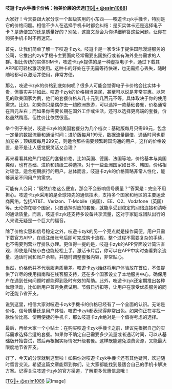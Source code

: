 **吱遊卡zyk手機卡价格：物美价廉的优选[[TG💪+ @esim1088](https://t.me/s/esim1088)]**

大家好！今天要跟大家分享一个超级实用的小东西——吱遊卡zyk手機卡，特别是它的价格问题。相信不少人在选择手机卡时都会纠结：是买实体卡还是选择电子卡？是选便宜的还是质量好的？别急，这篇文章会为你详细解答这些问题，让你在购买手机卡时不再迷茫。

首先，让我们简单了解一下吱遊卡zyk。吱遊卡是一家专注于提供国际漫游服务的公司，它推出的zyk手機卡主要面向经常需要出国旅行或者有海外业务需求的人群。相比传统的实体SIM卡，吱遊卡zyk提供的是一种虚拟电子卡，通过下载其APP即可轻松激活使用。这种卡的好处在于无需等待快递，也无需担心丢失，随时随地都可以激活并使用，非常方便。

那么，吱遊卡zyk的价格到底如何呢？很多人可能会觉得电子卡价格会比实体卡贵，但事实并非如此。吱遊卡zyk的价格相当亲民，甚至可以说是非常实惠。以常见的欧美国家为例，他们的套餐价格从几十元到几百元不等，具体取决于你的使用需求。比如，如果你只是偶尔去一趟欧洲旅游，可以选择一款基础套餐，价格通常在百元左右；而如果你需要长期在国外工作或生活，还可以选择更高端的套餐，价格虽然稍高，但性价比依然很高。

举个例子来说，吱遊卡zyk的美国套餐分为几个档次：基础版每月只需99元，包含一定量的数据流量和通话时间；进阶版每月199元，数据流量翻倍，通话时间也更加充裕；顶级版每月299元，则适合那些需要频繁跨国沟通的用户。这样的价格设置，是不是让人感觉既灵活又合理？

再来看看其他热门地区的套餐价格。比如英国、德国、法国等地，价格基本与美国类似，也有基础、进阶和顶级三种选择。对于一些亚洲国家如日本、韩国，价格相对较低，适合短期旅行的用户。总体而言，吱遊卡zyk的价格策略非常人性化，能够满足不同用户的需求。

可能有人会问：“既然价格这么便宜，那会不会影响信号质量？”答案是：完全不用担心。吱遊卡zyk采用的是全球领先的通信技术，支持多个国家和地区的主要运营商网络，包括AT&T、Verizon、T-Mobile（美国）、EE、O2、Vodafone（英国）等。无论你在哪个国家，只要选择对应的套餐，就能享受到稳定的网络连接和清晰的通话质量。而且，吱遊卡zyk还支持多设备共享流量，这对于家庭或团队出行的人来说无疑是一个巨大的福音。

除了价格实惠和信号稳定之外，吱遊卡zyk的另一个亮点就是操作简便。用户只需下载官方APP，在线注册账号后即可完成购卡流程。整个过程不需要复杂的手续，也不需要到营业厅排队办理。更值得一提的是，吱遊卡zyk的APP界面设计简洁直观，即使是科技小白也能轻松上手。激活卡片后，你可以在APP中实时查看剩余流量、通话时间和账户余额，并随时调整套餐内容，非常贴心。

当然，价格低并不代表服务质量差。吱遊卡zyk始终将用户体验放在首位，不仅提供了详尽的使用指南和在线客服支持，还在多个国家设立了本地服务中心，确保用户在遇到任何问题时都能得到及时有效的帮助。此外，吱遊卡zyk还定期推出各种优惠活动，比如新用户首月免费试用、节假日折扣等，让用户在享受优质服务的同时还能节省开支。

说到这里，相信大家对吱遊卡zyk手機卡的价格已经有了一个全面的认识。无论是价格、信号质量还是用户体验，吱遊卡zyk都表现得非常出色。如果你正在寻找一款性价比高、使用便捷的手机卡，那么吱遊卡zyk绝对是一个值得考虑的选择。

最后，再给大家一个小贴士：在购买吱遊卡zyk手機卡之前，建议先根据自己的实际需求选择合适的套餐。如果你不确定自己需要多少流量或者通话时间，可以从基础版开始尝试，然后再根据实际情况升级套餐。这样既能避免浪费资源，又能最大限度地节省开支。

好了，今天的分享就到这里啦！如果你对吱遊卡zyk手機卡还有其他疑问，欢迎随时留言交流。希望这篇文章能帮到你们，让大家都能找到最适合自己的手机卡解决方案。记得关注吱遊卡zyk的官方渠道，了解更多优惠信息哦！

[[TG💪+ @esim1088](https://t.me/s/esim1088) ![Image](https://i.postimg.cc/4NQfJmqS/Snipaste-2025-05-13-00-14-12.png)]